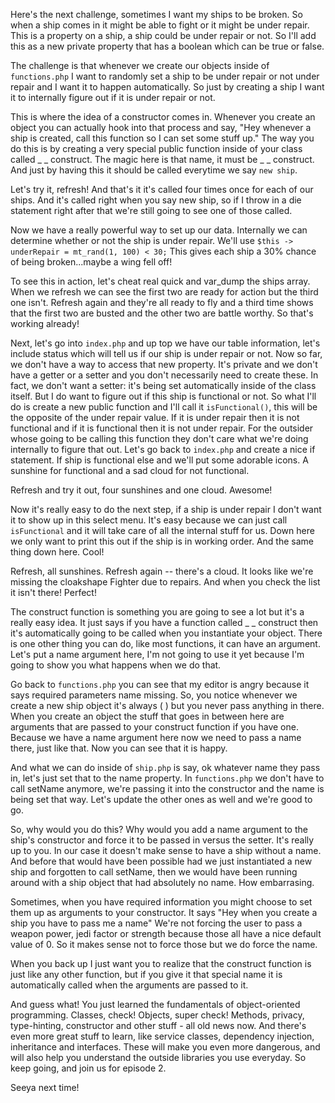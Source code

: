 Here's the next challenge, sometimes I want my ships to be broken. So when a ship comes in
it might be able to fight or it might be under repair. This is a property on a ship, a ship
could be under repair or not. So I'll add this as a new private property that has a boolean
which can be true or false.

The challenge is that whenever we create our objects inside of `functions.php` I want to
randomly set a ship to be under repair or not under repair and I want it to happen
automatically. So just by creating a ship I want it to internally figure out if it is under 
repair or not. 

This is where the idea of a constructor comes in. Whenever you create an object you can 
actually hook into that process and say, "Hey whenever a ship is created, call this function so
I can set some stuff up." The way you do this is by creating a very special  public function 
inside of your class called _ _ construct. The magic here is that name, it must be _ _ construct. 
And just by having this it should be called everytime we say `new ship`. 

Let's try it, refresh! And that's it it's called four times once for each of our ships. And
it's called right when you say new ship, so if I throw in a die statement right after that
we're still going to see one of those called. 

Now we have a really powerful way to set up our data. Internally we can determine whether
or not the ship is under repair. We'll use `$this -> underRepair = mt_rand(1, 100) < 30;` 
This gives each ship a 30% chance of being broken...maybe a wing fell off!

To see this in action, let's cheat real quick and var_dump the ships array. When we refresh
we can see the first two are ready for action but the third one isn't. Refresh again and they're
all ready to fly and a third time shows that the first two are busted and the other two are 
battle worthy. So that's working already!

Next, let's go into `index.php` and up top we have our table information, let's include status
which will tell us if our ship is under repair or not. Now so far, we don't have a way to access
that new property. It's private and we don't have a getter or a setter and you don't necessarily 
need to create these. In fact, we don't want a setter: it's being set automatically inside of the 
class itself. But I do want to figure out if this ship is functional or not. So what I'll do is create a new public
function and I'll call it `isFunctional()`, this will be the opposite of the under repair value. 
If it is under repair then it is not functional and if it is functional then it is not under repair.
For the outsider whose going to be calling this function they don't care what we're doing internally
to figure that out. Let's go back to `index.php` and create a nice if statement. If ship is functional
else and we'll put some adorable icons. A sunshine for functional and a sad cloud for not functional.

Refresh and try it out, four sunshines and one cloud. Awesome! 

Now it's really easy to do the next step, if a ship is under repair I don't want it to show up in this
select menu. It's easy because we can just call `isFunctional` and it will take care of all the internal
stuff for us. Down here we only want to print this out if the ship is in working order. And the same thing 
down here. Cool!

Refresh, all sunshines. Refresh again -- there's a cloud. It looks like we're missing the cloakshape
Fighter due to repairs. And when you check the list it isn't there! Perfect!

The construct function is something you are going to see a lot but it's a really easy idea. It just 
says if you have a function called _ _ construct then it's automatically going to be called when you
instantiate your object. There is one other thing you can do, like most functions, it can have an
argument. Let's put a name argument here, I'm not going to use it yet because I'm going to show
you what happens when we do that. 

Go back to `functions.php` you can see that my editor is angry because it says required parameters 
name missing. So, you notice whenever we create a new ship object it's always ( ) but you never pass
anything in there. When you create an object the stuff that goes in between here are arguments that
are passed to your construct function if you have one. Because we have a name argument here now we need
to pass a name there, just like that. Now you can see that it is happy. 

And what we can do inside of `ship.php` is say, ok whatever name they pass in, let's just set that
to the name property. In `functions.php` we don't have to call setName anymore, we're passing it into
the constructor and the name is being set that way. Let's update the other ones as well and we're
good to go.

So, why would you do this? Why would you add a name argument to the ship's constructor and force it to
be passed in versus the setter. It's really up to you. In our case it doesn't make sense to have a
ship without a name. And before that would have been possible had we just instantiated a new ship
and forgotten to call setName, then we would have been running around with a ship object that had
absolutely no name. How embarrasing.

Sometimes, when you have required information you might choose to set them up as arguments to your
constructor. It says "Hey when you create a ship you have to pass me a name" We're not forcing the 
user to pass a weapon power, jedi factor or strength because those all have a nice default value of 0.
So it makes sense not to force those but we do force the name.

When you back up I just want you to realize that the construct function is just like any other function,
but if you give it that special name it is automatically called when the arguments are passed to it.

And guess what! You just learned the fundamentals of object-oriented programming. Classes, check! Objects,
super check! Methods, privacy, type-hinting, constructor and other stuff - all old news now. And there's
even more great stuff to learn, like service classes, dependency injection, inheritance and interfaces.
These will make you even more dangerous, and will also help you understand the outside libraries you use
everyday. So keep going, and join us for episode 2.

Seeya next time!
